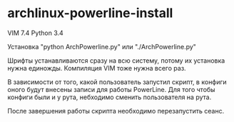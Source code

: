 archlinux-powerline-install
===========================
VIM 7.4
Python 3.4

Установка "python ArchPowerline.py" или "./ArchPowerline.py"

Шрифты устанавливаются сразу на всю систему, потому их установка нужна единожды. Компиляция VIM тоже нужна всего раз.

В зависимости от того, какой пользователь запустил скрипт, в конфиги оного будут внесены записи для работы PowerLine.
Для того чтобы конфиги были и у рута, небходимо сменить пользователя на рута.

После завершения работы скрипта необходимо перезапустить сеанс.
